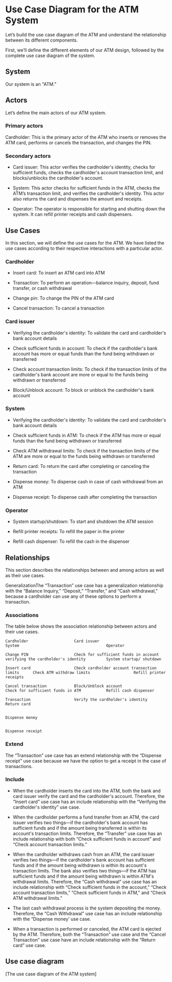# Use Case Diagram for the ATM System
Let’s build the use case diagram of the ATM and understand the relationship between its different components.

First, we’ll define the different elements of our ATM design, followed by the complete use case diagram of the system.

## System
Our system is an "ATM."

## Actors
Let’s define the main actors of our ATM system.

### Primary actors
Cardholder: This is the primary actor of the ATM who inserts or removes the ATM card, performs or cancels the transaction, and changes the PIN.


### Secondary actors
- Card issuer: This actor verifies the cardholder's identity, checks for sufficient funds, checks the cardholder's account transaction limit, and blocks/unblocks the cardholder's account.

- System: This actor checks for sufficient funds in the ATM, checks the ATM’s transaction limit, and verifies the cardholder's identity. This actor also returns the card and dispenses the amount and receipts.

- Operator: The operator is responsible for starting and shutting down the system. It can refill printer receipts and cash dispensers.

## Use Cases
In this section, we will define the use cases for the ATM. We have listed the use cases according to their respective interactions with a particular actor.

### Cardholder
- Insert card: To insert an ATM card into ATM

- Transaction: To perform an operation—balance inquiry, deposit, fund transfer, or cash withdrawal

- Change pin: To change the PIN of the ATM card

- Cancel transaction: To cancel a transaction

### Card issuer
- Verifying the cardholder's identity: To validate the card and cardholder's bank account details

- Check sufficient funds in account: To check if the cardholder's bank account has more or equal funds than the fund being withdrawn or transferred

- Check account transaction limits: To check if the transaction limits of the cardholder's bank account are more or equal to the funds being withdrawn or transferred

- Block/Unblock account: To block or unblock the cardholder's bank account

### System
- Verifying the cardholder's identity: To validate the card and cardholder's bank account details

- Check sufficient funds in ATM: To check if the ATM has more or equal funds than the fund being withdrawn or transferred

- Check ATM withdrawal limits: To check if the transaction limits of the ATM are more or equal to the funds being withdrawn or transferred

- Return card: To return the card after completing or canceling the transaction

- Dispense money: To dispense cash in case of cash withdrawal from an ATM

- Dispense receipt: To dispense cash after completing the transaction

### Operator
- System startup/shutdown: To start and shutdown the ATM session

- Refill printer receipts: To refill the paper in the printer

- Refill cash dispenser: To refill the cash in the dispenser

## Relationships
This section describes the relationships between and among actors as well as their use cases.

GeneralizationThe “Transaction” use case has a generalization relationship with the “Balance Inquiry,” “Deposit,” “Transfer,” and “Cash withdrawal,” because a cardholder can use any of these options to perform a transaction.

### Associations
The table below shows the association relationship between actors and their use cases.
```
Cardholder                    Card issuer                                      System                                      Operator

Change PIN                    Check for sufficient funds in account            verifying the cardholder's identity         System startup/ shutdown

Insert card                   Check cardholder account transection limits      Check ATM withdraw limits                   Refill printer receipts

Cancel transaction            Block/Unblock account                            Check for sufficient funds in ATM           Refill cash dispenser

Transaction                   Verify the cardholder's identity                 Return card

                                                                               Dispense money

                                                                               Dispense receipt
```
### Extend
The “Transaction” use case has an extend relationship with the “Dispense receipt” use case because we have the option to get a receipt in the case of transactions.


### Include
- When the cardholder inserts the card into the ATM, both the bank and card issuer verify the card and the cardholder's account. Therefore, the “Insert card” use case has an include relationship with the “Verifying the cardholder's identity” use case.

- When the cardholder performs a fund transfer from an ATM, the card issuer verifies two things—if the cardholder's bank account has sufficient funds and if the amount being transferred is within its account's transaction limits. Therefore, the “Transfer” use case has an include relationship with both “Check sufficient funds in account” and “Check account transaction limits.”

- When the cardholder withdraws cash from an ATM, the card issuer verifies two things—if the cardholder's bank account has sufficient funds and if the amount being withdrawn is within its account's transaction limits. The bank also verifies two things—if the ATM has sufficient funds and if the amount being withdrawn is within ATM's withdrawal limits. Therefore, the “Cash withdrawal” use case has an include relationship with “Check sufficient funds in the account,” “Check account transaction limits,” “Check sufficient funds in ATM,” and “Check ATM withdrawal limits.”

- The last cash withdrawal process is the system depositing the money. Therefore, the “Cash Withdrawal” use case has an include relationship with the “Dispense money’ use case.

- When a transaction is performed or canceled, the ATM card is ejected by the ATM. Therefore, both the “Transaction” use case and the “Cancel Transaction” use case have an include relationship with the “Return card” use case.

## Use case diagram

[The use case diagram of the ATM system]
